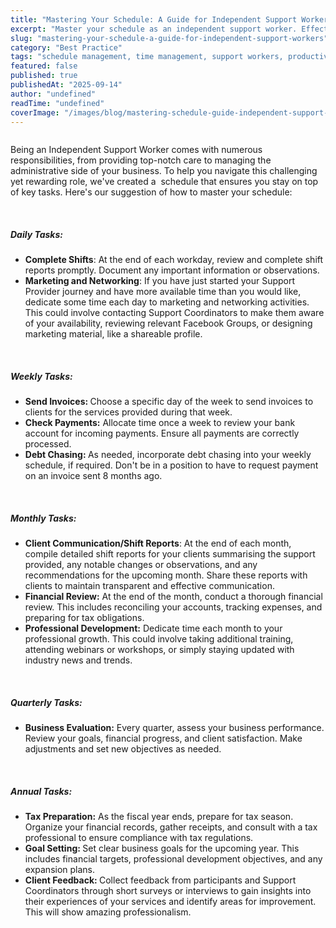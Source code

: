```yaml
---
title: "Mastering Your Schedule: A Guide for Independent Support Workers"
excerpt: "Master your schedule as an independent support worker. Effective time management and scheduling strategies for optimal productivity."
slug: "mastering-your-schedule-a-guide-for-independent-support-workers"
category: "Best Practice"
tags: "schedule management, time management, support workers, productivity, organization"
featured: false
published: true
publishedAt: "2025-09-14"
author: "undefined"
readTime: "undefined"
coverImage: "/images/blog/mastering-schedule-guide-independent-support-workers/hero-image.svg"
---
```


<figure class="w-richtext-align-floatright w-richtext-figure-type-image"><div><img src="https://cdn.prod.website-files.com/60cc2b7089c676114586e061/64f8191e9ef47729ec9fb1fc_haley-phelps-S-llxYh3GzI-unsplash.jpg" loading="lazy" alt=""></div></figure><p>Being an Independent Support Worker comes with numerous responsibilities, from providing top-notch care to managing the administrative side of your business. To help you navigate this challenging yet rewarding role, we've created a &nbsp;schedule that ensures you stay on top of key tasks. Here's our suggestion of how to master your schedule:</p><p>‍</p><h5>Daily Tasks:</h5><ul role="list"><li><strong>Complete Shifts</strong>: At the end of each workday, review and complete shift reports promptly. Document any important information or observations.</li><li><strong>Marketing and Networking</strong>: If you have just started your Support Provider journey and have more available time than you would like, dedicate some time each day to marketing and networking activities. This could involve contacting Support Coordinators to make them aware of your availability, reviewing relevant Facebook Groups, or designing marketing material, like a shareable profile.</li></ul><p>‍</p><h5>Weekly Tasks:</h5><ul role="list"><li><strong>Send Invoices: </strong>Choose a specific day of the week to send invoices to clients for the services provided during that week.</li><li><strong>Check Payments:</strong> Allocate time once a week to review your bank account for incoming payments. Ensure all payments are correctly processed.</li><li><strong>Debt Chasing: </strong>As needed, incorporate debt chasing into your weekly schedule, if required. Don't be in a position to have to request payment on an invoice sent 8 months ago.</li></ul><p>‍</p><h5>Monthly Tasks:</h5><ul role="list"><li><strong>Client Communication/Shift Reports</strong>: At the end of each month, compile detailed shift reports for your clients summarising the support provided, any notable changes or observations, and any recommendations for the upcoming month. Share these reports with clients to maintain transparent and effective communication.</li><li><strong>Financial Review:</strong> At the end of the month, conduct a thorough financial review. This includes reconciling your accounts, tracking expenses, and preparing for tax obligations.</li><li><strong>Professional Development:</strong> Dedicate time each month to your professional growth. This could involve taking additional training, attending webinars or workshops, or simply staying updated with industry news and trends.</li></ul><p>‍</p><h5>Quarterly Tasks:</h5><ul role="list"><li><strong>Business Evaluation:</strong> Every quarter, assess your business performance. Review your goals, financial progress, and client satisfaction. Make adjustments and set new objectives as needed.</li></ul><p>‍</p><h5>Annual Tasks:</h5><ul role="list"><li><strong>Tax Preparation:</strong> As the fiscal year ends, prepare for tax season. Organize your financial records, gather receipts, and consult with a tax professional to ensure compliance with tax regulations.</li><li><strong>Goal Setting: </strong>Set clear business goals for the upcoming year. This includes financial targets, professional development objectives, and any expansion plans.</li><li><strong>Client Feedback: </strong>Collect feedback from participants and Support Coordinators through short surveys or interviews to gain insights into their experiences of your services and identify areas for improvement. This will show amazing professionalism.</li></ul><p>‍</p>